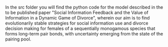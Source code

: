 In the src folder you will find the python code for the model described in the to be published paper "Social Information Feedback and the Value of Information in a Dynamic Game of Divorce", wherein our aim is to find evolutionarily stable strategies for social information use and divorce decision making for females of a sequentially monogamous species that forms long-term pair bonds, with uncertainty emerging from the state of the pairing pool.

